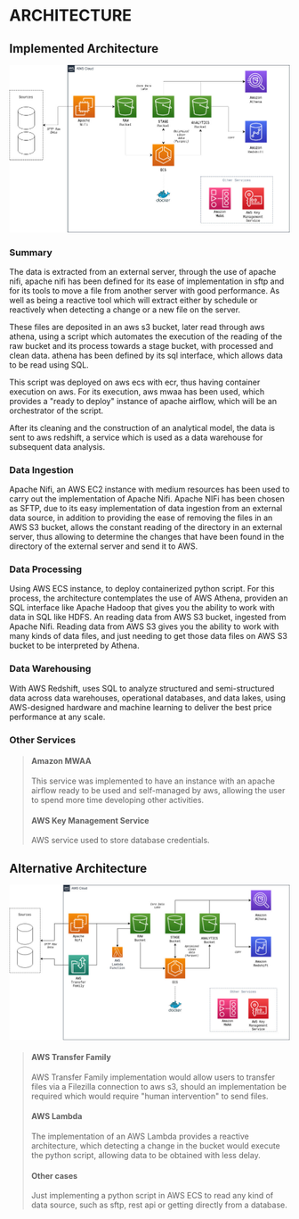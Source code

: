 # ARCHITECTURE

## Implemented Architecture
<p align="center">
    <img width="700" alt="Alacritty Logo" src="https://raw.githubusercontent.com/srjefers/trips_challenge/main/ARCHITECTURE/Arquitectura_implementada.jpg">
</p>

### Summary
The data is extracted from an external server, through the use of apache nifi, apache nifi has been defined for its ease of implementation in sftp and for its tools to move a file from another server with good performance. As well as being a reactive tool which will extract either by schedule or reactively when detecting a change or a new file on the server.

These files are deposited in an aws s3 bucket, later read through aws athena, using a script which automates the execution of the reading of the raw bucket and its process towards a stage bucket, with processed and clean data. athena has been defined by its sql interface, which allows data to be read using SQL. 

This script was deployed on aws ecs with ecr, thus having container execution on aws. For its execution, aws mwaa has been used, which provides a "ready to deploy" instance of apache airflow, which will be an orchestrator of the script.

After its cleaning and the construction of an analytical model, the data is sent to aws redshift, a service which is used as a data warehouse for subsequent data analysis.

### Data Ingestion
Apache Nifi, an AWS EC2 instance with medium resources has been used to carry out the implementation of Apache Nifi. Apache NIFi has been chosen as SFTP, due to its easy implementation of data ingestion from an external data source, in addition to providing the ease of removing the files in an AWS S3 bucket, allows the constant reading of the directory in an external server, thus allowing to determine the changes that have been found in the directory of the external server and send it to AWS.

### Data Processing
Using AWS ECS instance, to deploy containerized python script. For this process, the architecture contemplates the use of AWS Athena, providen an SQL interface like Apache Hadoop that gives you the ability to work with data in SQL like HDFS. An reading data from AWS S3 bucket, ingested from Apache Nifi. Reading data from AWS S3 gives you the ability to work with many kinds of data files, and just needing to get those data files on AWS S3 bucket to be interpreted by Athena.

### Data Warehousing
With AWS Redshift, uses SQL to analyze structured and semi-structured data across data warehouses, operational databases, and data lakes, using AWS-designed hardware and machine learning to deliver the best price performance at any scale. 

### Other Services
> #### Amazon MWAA
> This service was implemented to have an instance with an apache airflow ready to be used and self-managed by aws, allowing the user to spend more time developing other activities.
> #### AWS Key Management Service
> AWS service used to store database credentials.


## Alternative Architecture
<p align="center">
    <img width="700" alt="Alacritty Logo" src="https://raw.githubusercontent.com/srjefers/trips_challenge/main/ARCHITECTURE/Arquitectura_alternativa.jpg">
</p>

> #### AWS Transfer Family
> AWS Transfer Family implementation would allow users to transfer files via a Filezilla connection to aws s3, should an implementation be required which would require "human intervention" to send files.
> #### AWS Lambda
> The implementation of an AWS Lambda provides a reactive architecture, which detecting a change in the bucket would execute the python script, allowing data to be obtained with less delay.
> #### Other cases
> Just implementing a python script in AWS ECS to read any kind of data source, such as sftp, rest api or getting directly from a database.